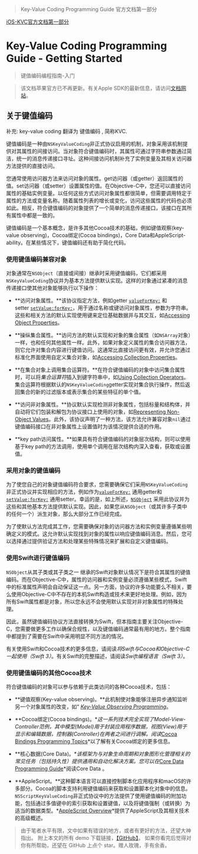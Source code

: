 > Key-Value Coding Programming Guide 官方文档第一部分

[iOS-KVC官方文档第一部分](https://developer.apple.com/library/archive/documentation/Cocoa/Conceptual/KeyValueCoding/index.html#//apple_ref/doc/uid/10000107-SW1)

# Key-Value Coding Programming Guide - Getting Started
> 键值编码编程指南-入门

> 该文档苹果官方已不再更新。有关Apple SDK的最新信息，请访问[文档网站](https://developer.apple.com/documentation)。

## 关于键值编码
补充: key-value coding 翻译为 键值编码 , 简称KVC.

键值编码是一种由`NSKeyValueCoding`非正式协议启用的机制，对象采用该机制提供对其属性的间接访问。当对象符合键值编码时，其属性可通过字符串参数通过简洁，统一的消息传递接口寻址。这种间接访问机制补充了实例变量及其相关访问​​器方法提供的直接访问。

您通常使用访问器方法来访问对象的属性。get访问器（或getter）返回属性的值。set访问器（或setter）设置属性的值。在Objective-C中，您还可以直接访问属性的基础实例变量。以任何这些方式访问对象属性都很简单，但需要调用特定于属性的方法或变量名称。随着属性列表的增长或变化，访问这些属性的代码也必须如此。相反，符合键值编码的对象提供了一个简单的消息传递接口，该接口在其所有属性中都是一致的。

键值编码是一个基本概念，是许多其他Cocoa技术的基础，例如键值观察(key-value observing)，Cocoa绑定(Cocoa bindings)，Core Data和AppleScript-ability。在某些情况下，键值编码还有助于简化代码。


### 使用键值编码兼容对象
对象通常在`NSObject`（直接或间接）继承时采用键值编码，它们都采用`NSKeyValueCoding`协议并为基本方法提供默认实现。这样的对象通过紧凑的消息传递接口使其他对象能够执行以下操作：

*   **访问对象属性。**该协议指定方法，例如getter [`valueForKey:`](https://developer.apple.com/library/archive/documentation/LegacyTechnologies/WebObjects/WebObjects_3.5/Reference/Frameworks/ObjC/EOF/EOControl/Classes/NSObjectAdditions/Description.html#//apple_ref/occ/instm/NSObject/valueForKey:) 和setter [`setValue:forKey:`](https://developer.apple.com/documentation/objectivec/nsobject/1415969-setvalue)，用于通过名称或键访问对象属性，参数为字符串。这些和相关方法的默认实现使用键来定位基础数据并与其交互，如[Accessing Object Properties](https://developer.apple.com/library/archive/documentation/Cocoa/Conceptual/KeyValueCoding/BasicPrinciples.html#//apple_ref/doc/uid/20002170-BAJEAIEE)。

*   **操纵集合属性。**访问方法的默认实现和对象的集合属性（如`NSArray`对象）一样，也和任何其他属性一样。此外，如果对象定义属性的集合访问器方法，则它允许对集合内容进行键值访问。这通常比直接访问更有效，并允许您通过标准化界面使用自定义集合对象，如[Accessing Collection Properties](https://developer.apple.com/library/archive/documentation/Cocoa/Conceptual/KeyValueCoding/AccessingCollectionProperties.html#//apple_ref/doc/uid/10000107i-CH4-SW1)。

*   **在集合对象上调用集合运算符。**在符合键值编码的对象中访问集合属性时，可以将*集合运算符*插入到键字符串中，如[Using Collection Operators](https://developer.apple.com/library/archive/documentation/Cocoa/Conceptual/KeyValueCoding/CollectionOperators.html#//apple_ref/doc/uid/20002176-BAJEAIEE)。集合运算符根据默认的`NSKeyValueCoding`getter实现对集合执行操作，然后返回集合的新的过滤版本或表示集合的某些特征的单个值。

*   **访问非对象属性。**协议默认实现检测非对象属性，包括标量和结构体，并自动将它们包装和解包为协议接口上使用的对象，如[Representing Non-Object Values](https://developer.apple.com/library/archive/documentation/Cocoa/Conceptual/KeyValueCoding/DataTypes.html#//apple_ref/doc/uid/20002171-BAJEAIEE)。此外，该协议声明了一种方法，该方法允许兼容对象`nil`通过键值编码接口在非对象属性上设置值时为该情况提供合适的作用。

*   **key path访问属性。**如果具有符合键值编码的对象层次结构，则可以使用基于key path的方法调用，使用单个调用在层次结构内深入查看，获取或设置值。



### 采用对象的键值编码

为了使您自己的对象键值编码符合要求，您需要确保它们采用`NSKeyValueCoding`非正式协议并实现相应的方法，例如作为[`valueForKey:`](https://developer.apple.com/library/archive/documentation/LegacyTechnologies/WebObjects/WebObjects_3.5/Reference/Frameworks/ObjC/EOF/EOControl/Classes/NSObjectAdditions/Description.html#//apple_ref/occ/instm/NSObject/valueForKey:) 通用getter和[`setValue:forKey:`](https://developer.apple.com/documentation/objectivec/nsobject/1415969-setvalue) 通用setter。幸运的是，如上所述，[`NSObject`](https://developer.apple.com/library/archive/documentation/LegacyTechnologies/WebObjects/WebObjects_3.5/Reference/Frameworks/ObjC/Foundation/Protocols/NSObject/Description.html#//apple_ref/occ/intf/NSObject)  采用此协议并为这些和其他基本方法提供默认实现。因此，如果您从`NSObject`（或其许多子类中的任何一个）派生对象，那么大部分工作已经完成。

为了使默认方法完成其工作，您需要确保对象的访问器方法和实例变量遵循某些明确定义的模式。这允许默认实现找到对象的属性以响应键值编码消息。然后，您可以选择通过提供验证方法和处理某些特殊情况来扩展和自定义键值编码。

### 使用Swift进行键值编码
`NSObject`从其子类或其子类之一 继承的Swift对象默认情况下是符合其属性的键值编码。而在Objective-C中，属性的访问器和实例变量必须遵循某些模式，Swift中的标准属性声明会自动保证这一点。另一方面，协议的许多功能要么不相关，要么使用Objective-C中不存在的本机Swift构造或技术来更好地处理。例如，因为所有Swift属性都是对象，所以您永远不会使用默认实现对非对象属性的特殊处理。

因此，虽然键值编码协议方法直接转换为Swift，但本指南主要关注Objective-C，您需要做更多工作以确保合规性，以及键值编码通常最有用的地方。整个指南中都提到了需要在Swift中采用明显不同方法的情况。

有关使用Swift和Cocoa技术的更多信息，请阅读*将Swift与Cocoa和Objective-C一起使用（Swift 3）*。有关Swift的完整描述，请阅读*Swift编程语言（Swift 3）*。

### 使用键值编码的其他Cocoa技术
符合键值编码的对象可以参与依赖于此类访问的各种Cocoa技术，包括：

*   **键值观察(Key-value observing)。**此机制使对象能够注册异步通知监听另一个对象属性的改变，如“ *[Key-Value Observing Programming](https://developer.apple.com/library/archive/documentation/Cocoa/Conceptual/KeyValueObserving/KeyValueObserving.html#//apple_ref/doc/uid/10000177i)*。

*   **Cocoa绑定(Cocoa bindings)。**这一系列技术完全实现了Model-View-Controller范例，其中模型(Model)用于封装应用程序数据，视图(View)用于显示和编辑数据，控制器(Controller)在两者之​​间进行调解。阅读*[Cocoa Bindings Programming Topics](https://developer.apple.com/library/archive/documentation/Cocoa/Conceptual/CocoaBindings/CocoaBindings.html#//apple_ref/doc/uid/10000167i)*以了解有关Cocoa绑定的更多信息。

*   **核心数据(Core Data)。**该框架为与对象生命周期和对象图形化管理相关的常见任务（包括持久性）提供通用和自动化解决方案。您可以在*[Core Data Programming Guide](https://developer.apple.com/library/archive/documentation/Cocoa/Conceptual/CoreData/index.html#//apple_ref/doc/uid/TP40001075)*阅读Core Data 。

*   **AppleScript。**这种脚本语言可以直接控制脚本化应用程序和macOS的许多部分。Cocoa的脚本支持利用键值编码来获取和设置脚本化对象中的信息。`NSScriptKeyValueCoding`非正式协议中的方法提供了使用键值编码的附加功能，包括通过多值键中的索引获取和设置键值，以及将键值强制（或转换）为适当的数据类型。*[AppleScript Overview](https://developer.apple.com/library/archive/documentation/AppleScript/Conceptual/AppleScriptX/AppleScriptX.html#//apple_ref/doc/uid/10000156i)*提供了AppleScript及其相关技术的高级概述。


 > 由于笔者水平有限，文中如果有错误的地方，或者有更好的方法，还望大神指出。
附上本文的所有 demo 下载链接，[【GitHub】]()。
如果你看完后觉得对你有所帮助，还望在 GitHub 上点个 star。赠人玫瑰，手有余香。
